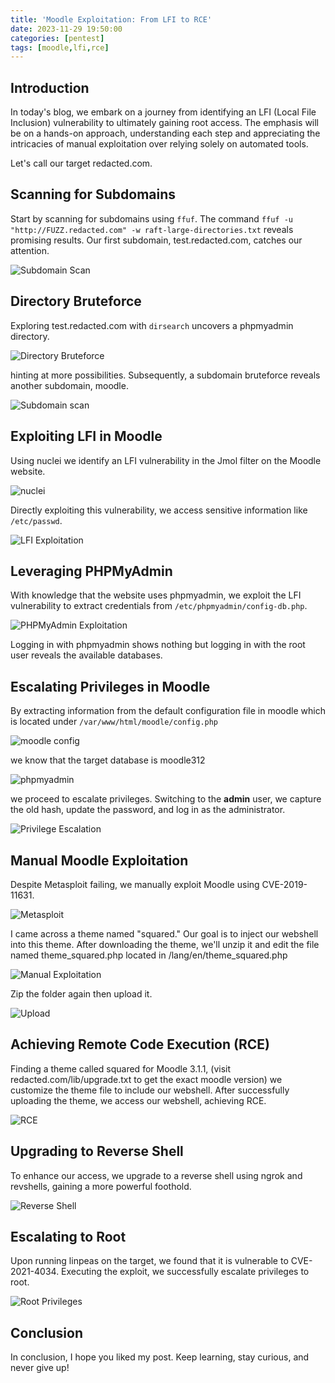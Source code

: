 ```yaml
---
title: 'Moodle Exploitation: From LFI to RCE'
date: 2023-11-29 19:50:00 
categories: [pentest]
tags: [moodle,lfi,rce]    
---
```


## Introduction

In today's blog, we embark on a journey from identifying an LFI (Local File Inclusion) vulnerability to ultimately gaining root access. The emphasis will be on a hands-on approach, understanding each step and appreciating the intricacies of manual exploitation over relying solely on automated tools.

Let's call our target redacted.com.

## Scanning for Subdomains

Start by scanning for subdomains using `ffuf`. The command `ffuf -u "http://FUZZ.redacted.com" -w raft-large-directories.txt` reveals promising results. Our first subdomain, test.redacted.com, catches our attention.

![Subdomain Scan](/assets/img/posts/1/1.png)

## Directory Bruteforce

Exploring test.redacted.com with `dirsearch` uncovers a phpmyadmin directory.

![Directory Bruteforce](/assets/img/posts/1/2.png)

hinting at more possibilities. Subsequently, a subdomain bruteforce reveals another subdomain, moodle.

![Subdomain scan](/assets/img/posts/1/3.png)

## Exploiting LFI in Moodle

Using nuclei we identify an LFI vulnerability in the Jmol filter on the Moodle website.

![nuclei](/assets/img/posts/1/4.png)
 
Directly exploiting this vulnerability, we access sensitive information like `/etc/passwd`.

![LFI Exploitation](/assets/img/posts/1/5.png)

## Leveraging PHPMyAdmin

With knowledge that the website uses phpmyadmin, we exploit the LFI vulnerability to extract credentials from `/etc/phpmyadmin/config-db.php`. 

![PHPMyAdmin Exploitation](/assets/img/posts/1/6.png)

Logging in with phpmyadmin shows nothing but logging in with the root user reveals the available databases.

## Escalating Privileges in Moodle

By extracting information from the default configuration file in moodle which is located under `/var/www/html/moodle/config.php` 

![moodle config](/assets/img/posts/1/7.png)

we know that the target database is moodle312 

![phpmyadmin](/assets/img/posts/1/8.png)
 
 we proceed to escalate privileges. Switching to the **admin** user, we capture the old hash, update the password, and log in as the administrator.

![Privilege Escalation](/assets/img/posts/1/9.png)

## Manual Moodle Exploitation

Despite Metasploit failing, we manually exploit Moodle using CVE-2019-11631. 

![Metasploit](/assets/img/posts/1/10.png)

I came across a theme named "squared." Our goal is to inject our webshell into this theme. After downloading the theme, we'll unzip it and edit the file named theme_squared.php located in /lang/en/theme_squared.php

![Manual Exploitation](/assets/img/posts/1/11.png)

Zip the folder again then upload it.

![Upload](/assets/img/posts/1/12.png)

## Achieving Remote Code Execution (RCE)

Finding a theme called squared for Moodle 3.1.1, (visit redacted.com/lib/upgrade.txt to get the exact moodle version) we customize the theme file to include our webshell. After successfully uploading the theme, we access our webshell, achieving RCE.

![RCE](/assets/img/posts/1/13.png)

## Upgrading to Reverse Shell

To enhance our access, we upgrade to a reverse shell using ngrok and revshells, gaining a more powerful foothold.

![Reverse Shell](/assets/img/posts/1/14.png)

## Escalating to Root

Upon running linpeas on the target, we found that it is vulnerable to CVE-2021-4034. Executing the exploit, we successfully escalate privileges to root.

![Root Privileges](/assets/img/posts/1/15.png)

## Conclusion

In conclusion, I hope you liked my post. Keep learning, stay curious, and never give up!